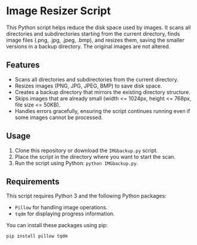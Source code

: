 # Image Resizer Script

This Python script helps reduce the disk space used by images. It scans all directories and subdirectories starting from the current directory, finds image files (.png, .jpg, .jpeg, .bmp), and resizes them, saving the smaller versions in a backup directory. The original images are not altered.

## Features

- Scans all directories and subdirectories from the current directory.
- Resizes images (PNG, JPG, JPEG, BMP) to save disk space.
- Creates a backup directory that mirrors the existing directory structure.
- Skips images that are already small (width <= 1024px, height <= 768px, file size <= 50KB).
- Handles errors gracefully, ensuring the script continues running even if some images cannot be processed.

## Usage

1. Clone this repository or download the `IMGbackup.py` script.
2. Place the script in the directory where you want to start the scan.
3. Run the script using Python: `python IMGbackup.py`.

## Requirements

This script requires Python 3 and the following Python packages:

- `Pillow` for handling image operations.
- `tqdm` for displaying progress information.

You can install these packages using pip:
```bash
pip install pillow tqdm
